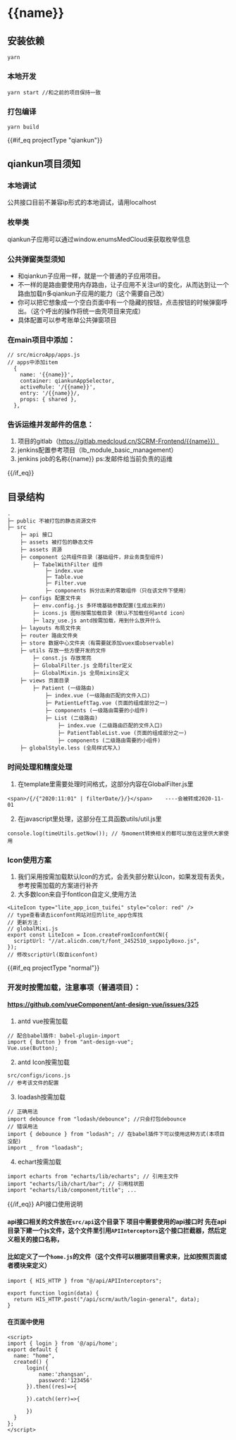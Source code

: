 # {{name}}

## 安装依赖
```
yarn
```

### 本地开发
```
yarn start //和之前的项目保持一致
```

### 打包编译
```
yarn build
```
{{#if_eq projectType "qiankun"}}
## qiankun项目须知
### 本地调试
公共接口目前不兼容ip形式的本地调试，请用localhost

### 枚举类
qiankun子应用可以通过window.enumsMedCloud来获取枚举信息

### 公共弹窗类型须知

- 和qiankun子应用一样，就是一个普通的子应用项目。
- 不一样的是路由要使用内存路由，让子应用不关注url的变化，从而达到让一个路由加载n多qiankun子应用的能力（这个需要自己改）
- 你可以把它想象成一个空白页面中有一个隐藏的按钮，点击按钮的时候弹窗呼出。（这个呼出的操作将统一由壳项目来完成）
- 具体配置可以参考账单公共弹窗项目



### 在main项目中添加：
```
// src/microApp/apps.js
// apps中添加item
  {
    name: '{{name}}',
    container: qiankunAppSelector,
    activeRule: '/{{name}}',
    entry: '/{{name}}/,
    props: { shared },
  },
```

### 告诉运维并发邮件的信息：
1. 项目的gitlab（https://gitlab.medcloud.cn/SCRM-Frontend/{{name}}）
2. jenkins配置参考项目（lb_module_basic_management）
3. jenkins job的名称{{name}}
   ps:发邮件给当前负责的运维

{{/if_eq}}

## 目录结构

```
.
├─ public 不被打包的静态资源文件
├─ src
    ├─ api 接口
    ├─ assets 被打包的静态文件
    ├─ assets 资源
    ├─ component 公共组件目录（基础组件，非业务类型组件)
        ├─ TabelWithFilter 组件
            ├─ index.vue
            ├─ Table.vue
            ├─ Filter.vue
            ├─ components 拆分出来的零散组件（只在该文件下使用）
    ├─ configs 配置文件夹
        ├─ env.config.js 多环境基础参数配置(生成出来的)
        ├─ icons.js 图标按需加载目录（默认不加载任何antd icon）
        ├─ lazy_use.js antd按需加载，用到什么放开什么
    ├─ layouts 布局文件夹
    ├─ router 路由文件夹
    ├─ store 数据中心文件夹（有需要就添加vuex或observable)
    ├─ utils 存放一些方便开发的文件
        ├─ const.js 存放常亮
        ├─ GlobalFilter.js 全局filter定义
        ├─ GlobalMixin.js 全局mixins定义
    ├─ views 页面目录
        ├─ Patient (一级路由)
            ├─ index.vue (一级路由匹配的文件入口)
            ├─ PatientLeftTag.vue (页面的组成部分之一)
            ├─ components (一级路由需要的小组件)
            ├─ List (二级路由)
                ├─ index.vue (二级路由匹配的文件入口)
                ├─ PatientTableList.vue (页面的组成部分之一)
                ├─ components (二级路由需要的小组件)
    ├─ globalStyle.less (全局样式写入)
```

### 时间处理和精度处理
1. 在template里需要处理时间格式，这部分内容在GlobalFilter.js里
```
<span>/{/{"2020:11:01" | filterDate/}/}</span>    ----会被转成2020-11-01
```
2. 在javascript里处理，这部分在工具函数utils/util.js里
```
console.log(timeUtils.getNow()); // 与moment转换相关的都可以放在这里供大家使用
```

### Icon使用方案
1. 我们采用按需加载默认Icon的方式，会丢失部分默认Icon，如果发现有丢失，参考按需加载的方案进行补齐
2. 大多数Icon来自于fontIcon自定义,使用方法
```
<LiteIcon type="lite_app_icon_tuifei" style="color: red" />
// type查看请去iconfont网站对应的lite_app仓库找
// 更新方法：
// globalMixi.js
export const LiteIcon = Icon.createFromIconfontCN({
  scriptUrl: "//at.alicdn.com/t/font_2452510_sxppo1y0oxo.js",
});
// 修改scriptUrl(取自iconfont)
```

{{#if_eq projectType "normal"}}
### 开发时按需加载，注意事项（普通项目）：
#### https://github.com/vueComponent/ant-design-vue/issues/325
1. antd vue按需加载
```
// 配合babel插件: babel-plugin-import
import { Button } from "ant-design-vue";
Vue.use(Button);
```
2. antd Icon按需加载
```
src/configs/icons.js
// 参考该文件的配置
```

3. loadash按需加载
```
// 正确用法
import debounce from "lodash/debounce"; //只会打包debounce
// 错误用法
import { debounce } from "lodash"; // 在babel插件下可以使用这种方式(本项目没配)
import _ from "loadash";

```
4. echart按需加载
```
import echarts from "echarts/lib/echarts"; // 引用主文件
import "echarts/lib/chart/bar"; // 引用柱状图
import "echarts/lib/component/title"; ...
```
{{/if_eq}}
API接口使用说明
#### api接口相关的文件放在`src/api`这个目录下 项目中需要使用的api接口时 先在api目录下建一个js文件，这个文件里引用`APIInterceptors`这个接口拦截器，然后定义相关的接口名称，
#### 比如定义了一个`home.js`的文件（这个文件可以根据项目需求来，比如按照页面或者模块来定义）
```
import { HIS_HTTP } from "@/api/APIInterceptors";

export function login(data) {
  return HIS_HTTP.post("/api/scrm/auth/login-general", data);
}

```
#### 在页面中使用
```
<script>
import { login } from '@/api/home';
export default {
  name: "home",
  created() {
      login({
          name:'zhangsan',
          password:'123456'
      }).then((res)=>{
          
      }).catch((err)=>{
          
      })
  }
};
</script>


```

